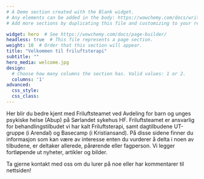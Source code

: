 ```yaml
---
# A Demo section created with the Blank widget.
# Any elements can be added in the body: https://wowchemy.com/docs/writing-markdown-latex/
# Add more sections by duplicating this file and customizing to your requirements.

widget: hero  # See https://wowchemy.com/docs/page-builder/
headless: true  # This file represents a page section.
weight: 10  # Order that this section will appear.
title: "Velkommen til friluftsterapi"
subtitle: ""
hero_media: welcome.jpg
design:
  # Choose how many columns the section has. Valid values: 1 or 2.
  columns: '1'
advanced:
  css_style:
  css_class:
---
```


Her blir du bedre kjent med Friluftsteamet ved Avdeling for barn og unges psykiske helse (Abup) på Sørlandet sykehus HF. Friluftsteamet er ansvarlig for behandlingstilbudet vi har kalt Friluftsterapi, samt dagtilbudene UT-gruppe (i Arendal) og Basecamp (i Kristiansand). På disse sidene finner du informasjon som kan være av interesse enten du vurderer å delta i noen av tilbudene, er deltaker allerede, pårørende eller fagperson. Vi legger fortløpende ut nyheter, artikler og bilder.

Ta gjerne kontakt med oss om du lurer på noe eller har kommentarer til nettsiden! 
